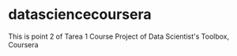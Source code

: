 # datasciencecoursera
This is point 2 of Tarea 1 Course Project of Data Scientist's Toolbox, Coursera
